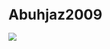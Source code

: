 # Abuhjaz2009
![](https://images.pexels.com/photos/302304/pexels-photo-302304.jpeg?auto=compress&cs=tinysrgb&w=1260&h=750&dpr=1)

